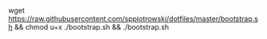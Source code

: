  wget https://raw.githubusercontent.com/sppiotrowski/dotfiles/master/bootstrap.sh && chmod u+x ./bootstrap.sh && ./bootstrap.sh
